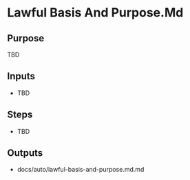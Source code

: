 # Lawful Basis And Purpose.Md

## Purpose

TBD

## Inputs

- TBD

## Steps

- TBD

## Outputs

- docs/auto/lawful-basis-and-purpose.md.md
